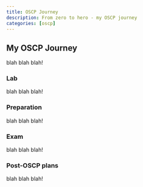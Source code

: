 ```yaml
---
title: OSCP Journey
description: From zero to hero - my OSCP journey
categories: [oscp]
---
```


## My OSCP Journey

blah blah blah!

### Lab

blah blah blah!

### Preparation

blah blah blah!

### Exam

blah blah blah!

### Post-OSCP plans

blah blah blah!